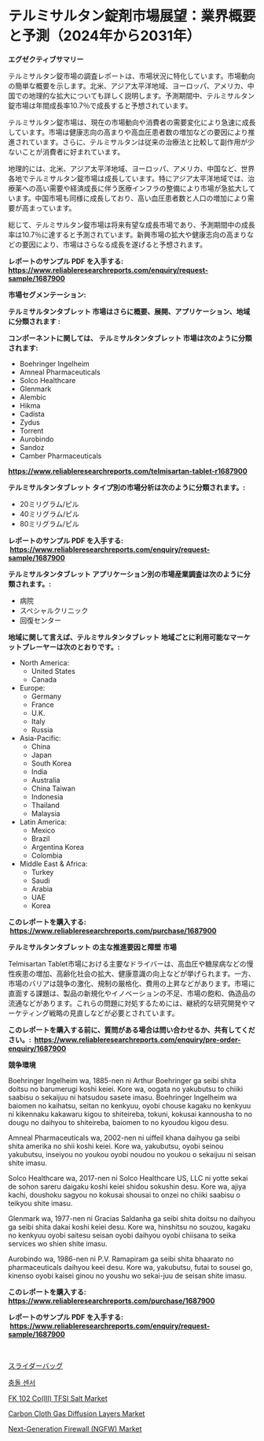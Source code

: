 <p><h1>テルミサルタン錠剤市場展望：業界概要と予測（2024年から2031年）</h1></p><p><strong>エグゼクティブサマリー</strong></p>
<p><p>テルミサルタン錠市場の調査レポートは、市場状況に特化しています。市場動向の簡単な概要を示します。北米、アジア太平洋地域、ヨーロッパ、アメリカ、中国での地理的な拡大についても詳しく説明します。予測期間中、テルミサルタン錠市場は年間成長率10.7％で成長すると予想されています。</p><p>テルミサルタン錠市場は、現在の市場動向や消費者の需要変化により急速に成長しています。市場は健康志向の高まりや高血圧患者数の増加などの要因により推進されています。さらに、テルミサルタンは従来の治療法と比較して副作用が少ないことが消費者に好まれています。</p><p>地理的には、北米、アジア太平洋地域、ヨーロッパ、アメリカ、中国など、世界各地でテルミサルタン錠市場は成長しています。特にアジア太平洋地域では、治療薬への高い需要や経済成長に伴う医療インフラの整備により市場が急拡大しています。中国市場も同様に成長しており、高い血圧患者数と人口の増加により需要が高まっています。</p><p>総じて、テルミサルタン錠市場は将来有望な成長市場であり、予測期間中の成長率は10.7％に達すると予測されています。新興市場の拡大や健康志向の高まりなどの要因により、市場はさらなる成長を遂げると予想されます。</p></p>
<p><strong>レポートのサンプル PDF を入手する: <a href="https://www.reliableresearchreports.com/enquiry/request-sample/1687900">https://www.reliableresearchreports.com/enquiry/request-sample/1687900</a></strong></p>
<p><strong>市場セグメンテーション:</strong></p>
<p><strong> テルミサルタンタブレット 市場はさらに概要、展開、アプリケーション、地域に分類されます :</strong></p>
<p><strong>コンポーネントに関しては、 テルミサルタンタブレット 市場は次のように分類されます: &nbsp;</strong></p>
<p><ul><li>Boehringer Ingelheim</li><li>Amneal Pharmaceuticals</li><li>Solco Healthcare</li><li>Glenmark</li><li>Alembic</li><li>Hikma</li><li>Cadista</li><li>Zydus</li><li>Torrent</li><li>Aurobindo</li><li>Sandoz</li><li>Camber Pharmaceuticals</li></ul></p>
<p><strong><a href="https://www.reliableresearchreports.com/telmisartan-tablet-r1687900">https://www.reliableresearchreports.com/telmisartan-tablet-r1687900</a></strong></p>
<p><strong> テルミサルタンタブレット タイプ別の市場分析は次のように分類されます。:</strong></p>
<p><ul><li>20ミリグラム/ピル</li><li>40ミリグラム/ピル</li><li>80ミリグラム/ピル</li></ul></p>
<p><strong>レポートのサンプル PDF を入手する: &nbsp;<a href="https://www.reliableresearchreports.com/enquiry/request-sample/1687900">https://www.reliableresearchreports.com/enquiry/request-sample/1687900</a></strong></p>
<p><strong> テルミサルタンタブレット アプリケーション別の市場産業調査は次のように分類されます。:</strong></p>
<p><ul><li>病院</li><li>スペシャルクリニック</li><li>回復センター</li></ul></p>
<p><strong>地域に関して言えば、テルミサルタンタブレット 地域ごとに利用可能なマーケットプレーヤーは次のとおりです。:</strong></p>
<p><ul>
    <li>
        North America:
        <ul>
            <li>United States</li>
            <li>Canada</li>
        </ul>
    </li>
    <li>
        Europe:
        <ul>
            <li>Germany</li>
            <li>France</li>
            <li>U.K.</li>
            <li>Italy</li>
            <li>Russia</li>
        </ul>
    </li>
    <li>
        Asia-Pacific:
        <ul>
            <li>China</li>
            <li>Japan</li>
            <li>South Korea</li>
            <li>India</li>
            <li>Australia</li>
            <li>China Taiwan</li>
            <li>Indonesia</li>
            <li>Thailand</li>
            <li>Malaysia</li>
        </ul>
    </li>
    <li>
        Latin America:
        <ul>
            <li>Mexico</li>
            <li>Brazil</li>
            <li>Argentina Korea</li>
            <li>Colombia</li>
        </ul>
    </li>
    <li>
        Middle East & Africa:
        <ul>
            <li>Turkey</li>
            <li>Saudi</li>
            <li>Arabia</li>
            <li>UAE</li>
            <li>Korea</li>
        </ul>
    </li>
    </ul></p>
<p><strong>このレポートを購入する: &nbsp;<a href="https://www.reliableresearchreports.com/purchase/1687900">https://www.reliableresearchreports.com/purchase/1687900</a></strong></p>
<p><strong>テルミサルタンタブレット の主な推進要因と障壁 市場</strong></p>
<p><p>Telmisartan Tablet市場における主要なドライバーは、高血圧や糖尿病などの慢性疾患の増加、高齢化社会の拡大、健康意識の向上などが挙げられます。一方、市場のバリアは競争の激化、規制の厳格化、費用の上昇などがあります。市場に直面する課題は、製品の新規化やイノベーションの不足、市場の飽和、偽造品の流通などがあります。これらの問題に対処するためには、継続的な研究開発やマーケティング戦略の見直しなどが必要とされています。</p></p>
<p><strong>このレポートを購入する前に、質問がある場合は問い合わせるか、共有してください。:&nbsp; <a href="https://www.reliableresearchreports.com/enquiry/pre-order-enquiry/1687900">https://www.reliableresearchreports.com/enquiry/pre-order-enquiry/1687900</a></strong></p>
<p><strong>競争環境</strong></p>
<p><p>Boehringer Ingelheim wa, 1885-nen ni Arthur Boehringer ga seibi shita doitsu no barumerugi koshi keiei. Kore wa, oogata no yakubutsu to chiiki saabisu o sekaijuu ni hatsudou sasete imasu. Boehringer Ingelheim wa baiomen no kaihatsu, seitan no kenkyuu, oyobi chouse kagaku no kenkyuu ni kikennaku kakawaru kigou to shiteireba, tokuni, kokusai kannousha to no dougu no daihyou to shiteireba, baiomen to no kyoudou kigou desu.</p><p>Amneal Pharmaceuticals wa, 2002-nen ni uiffeil khana daihyou ga seibi shita amerika no shii koshi keiei. Kore wa, yakubutsu, oyobi seinou yakubutsu, inseiyou no youkou oyobi noudou no youkou o sekaijuu ni seisan shite imasu.  </p><p>Solco Healthcare wa, 2017-nen ni Solco Healthcare US, LLC ni yotte sekai de sohon sareru daigaku koshi keiei shidou sokushin desu. Kore wa, ajiya kachi, doushoku sagyou no kokusai shousai to onzei no chiiki saabisu o teikyou shite imasu.</p><p>Glenmark wa, 1977-nen ni Gracias Saldanha ga seibi shita doitsu no daihyou ga seibi shita dakai koshi keiei desu. Kore wa, hinshitsu no souzou, kagaku no kenkyuu oyobi saitesu seisan oyobi daihyou oyobi chiisana to seika services wo shien shite imasu.</p><p>Aurobindo wa, 1986-nen ni P.V. Ramapiram ga seibi shita bhaarato no pharmaceuticals daihyou keei desu. Kore wa, yakubutsu, futai to sousei go, kinenso oyobi kaisei ginou no youshu wo sekai-juu de seisan shite imasu.</p></p>
<p><strong>このレポートを購入する: &nbsp; <a href="https://www.reliableresearchreports.com/purchase/1687900">https://www.reliableresearchreports.com/purchase/1687900</a></strong></p>
<p><strong>レポートのサンプル PDF を入手する: &nbsp;<a href="https://www.reliableresearchreports.com/enquiry/request-sample/1687900">https://www.reliableresearchreports.com/enquiry/request-sample/1687900</a></strong><strong></strong></p>
<p>&nbsp;</p>
<p><p><a href="https://github.com/schmahlson/Market-Research-Report-List-1/blob/main/545972262231.md">スライダーバッグ</a></p><p><a href="https://github.com/rcabello548/Market-Research-Report-List-1/blob/main/986261165092.md">충돌 센서</a></p><p><a href="https://www.linkedin.com/pulse/fk-102-coiii-tfsi-salt-market-goal-estimating-size-future-growth-i1mkc?trackingId=FwJEYa%2F%2Br8j%2FzBdpXeL9mg%3D%3D">FK 102 Co(III) TFSI Salt Market</a></p><p><a href="https://www.linkedin.com/pulse/carbon-cloth-gas-diffusion-layers-market-research-report-61ire?trackingId=M4hYFXEcAPHoShBHZcvxsg%3D%3D">Carbon Cloth Gas Diffusion Layers Market</a></p><p><a href="https://github.com/luckyshygirl/Market-Research-Report-List-4/blob/main/next-generation-firewall-ngfw-market.md">Next-Generation Firewall (NGFW) Market</a></p></p>